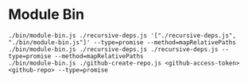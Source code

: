 # Module Bin

```
./bin/module-bin.js ./recursive-deps.js '["./recursive-deps.js", "./bin/module-bin.js"]' --type=promise --method=mapRelativePaths
./bin/module-bin.js ./recursive-deps.js ./recursive-deps.js --type=promise --method=mapRelativePaths
./bin/module-bin.js ./github-create-repo.js <github-access-token> <github-repo> --type=promise
```

<!-- START doctoc -->
<!-- END doctoc -->
